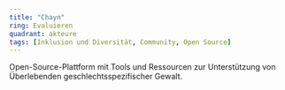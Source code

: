 ```yaml
---
title: "Chayn"
ring: Evaluieren
quadrant: akteure
tags: [Inklusion und Diversität, Community, Open Source]
---
```


Open-Source-Plattform mit Tools und Ressourcen zur Unterstützung von Überlebenden geschlechtsspezifischer Gewalt.
